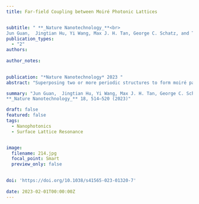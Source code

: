 ```yaml
---
title: Far-field Coupling between Moiré Photonic Lattices 


subtitle: " **_Nature Nanotechnology_**<br> 
Jun Guan,  Jingtian Hu, Yi Wang, Max J. H. Tan, George C. Schatz, and Teri W. Odom"
publication_types:
  - "2"
authors: 
  
author_notes:
  

publication: "*Nature Nanotechnology* 2023 "
abstract: "Superposing two or more periodic structures to form moiré patterns is emerging as a promising platform to confine and manipulate light. However, moiré-facilitated interactions and phenomena have been constrained to the vicinity of moiré lattices. Here we report on the observation of ultralong-range coupling between photonic lattices in bilayer and multilayer moiré architectures mediated by dark surface lattice resonances in the vertical direction. We show that two-dimensional plasmonic nanoparticle lattices enable twist-angle-controlled directional lasing emission, even when the lattices are spatially separated by distances exceeding three orders of magnitude of lattice periodicity. Our discovery of far-field interlattice coupling opens the possibility of using the out-of-plane dimension for optical manipulation on the nanoscale and microscale."

summary: "Jun Guan,  Jingtian Hu, Yi Wang, Max J. H. Tan, George C. Schatz, and Teri W. Odom  <br>
**_Nature Nanotechnology_** 18, 514–520 (2023)"

draft: false
featured: false
tags:
  - Nanophotonics
  - Surface Lattice Resonance


image:
  filename: 214.jpg
  focal_point: Smart
  preview_only: false

 
doi: 'https://doi.org/10.1038/s41565-023-01320-7'
 
date: 2023-02-01T00:00:00Z
---
```







